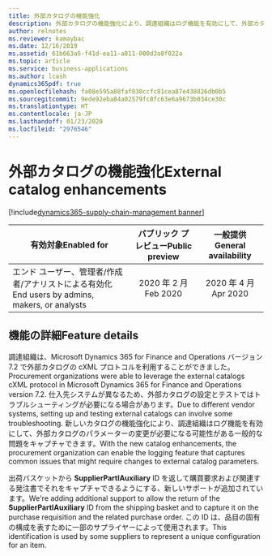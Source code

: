 ```yaml
---
title: 外部カタログの機能強化
description: 外部カタログの機能強化により、調達組織はログ機能を有効にして、外部カタログのパラメーターの変更が必要になる可能性がある一般的な問題をキャプチャできます。
author: relnotes
ms.reviewer: kamaybac
ms.date: 12/16/2019
ms.assetid: 61b663a5-f41d-ea11-a811-000d3a8f022a
ms.topic: article
ms.service: business-applications
ms.author: lcash
dynamics365pdf: true
ms.openlocfilehash: fa08e595a88faf030ccfc81cea87e438826db0b5
ms.sourcegitcommit: 9ede92eba84a02579fc8fc63e6a9673b034ce30c
ms.translationtype: HT
ms.contentlocale: ja-JP
ms.lasthandoff: 01/23/2020
ms.locfileid: "2976546"
---
```

# <a name="external-catalog-enhancements"></a><span data-ttu-id="666d3-103">外部カタログの機能強化</span><span class="sxs-lookup"><span data-stu-id="666d3-103">External catalog enhancements</span></span>
[!include[dynamics365-supply-chain-management banner](../includes/dynamics365-supply-chain-management.md)]

| <span data-ttu-id="666d3-104">有効対象</span><span class="sxs-lookup"><span data-stu-id="666d3-104">Enabled for</span></span>    |  <span data-ttu-id="666d3-105">パブリック プレビュー</span><span class="sxs-lookup"><span data-stu-id="666d3-105">Public preview</span></span> | <span data-ttu-id="666d3-106">一般提供</span><span class="sxs-lookup"><span data-stu-id="666d3-106">General availability</span></span> | 
| ---------- | :----------: |:----------: |
|<span data-ttu-id="666d3-107">エンド ユーザー、管理者/作成者/アナリストによる有効化</span><span class="sxs-lookup"><span data-stu-id="666d3-107">End users by admins, makers, or analysts</span></span>|<span data-ttu-id="666d3-108">2020 年 2 月</span><span class="sxs-lookup"><span data-stu-id="666d3-108">Feb 2020</span></span>| <span data-ttu-id="666d3-109">2020 年 4 月</span><span class="sxs-lookup"><span data-stu-id="666d3-109">Apr 2020</span></span>|





## <a name="feature-details"></a><span data-ttu-id="666d3-110">機能の詳細</span><span class="sxs-lookup"><span data-stu-id="666d3-110">Feature details</span></span>
<!--feature detail start -->
<span data-ttu-id="666d3-111">調達組織は、Microsoft Dynamics 365 for Finance and Operations バージョン 7.2 で外部カタログの cXML プロトコルを利用することができました。</span><span class="sxs-lookup"><span data-stu-id="666d3-111">Procurement organizations were able to leverage the external catalogs cXML protocol in Microsoft Dynamics 365 for Finance and Operations version 7.2.</span></span> <span data-ttu-id="666d3-112">仕入先システムが異なるため、外部カタログの設定とテストではトラブルシューティングが必要になる場合があります。</span><span class="sxs-lookup"><span data-stu-id="666d3-112">Due to different vendor systems, setting up and testing external catalogs can involve some troubleshooting.</span></span> <span data-ttu-id="666d3-113">新しいカタログの機能強化により、調達組織はログ機能を有効にして、外部カタログのパラメーターの変更が必要になる可能性がある一般的な問題をキャプチャできます。</span><span class="sxs-lookup"><span data-stu-id="666d3-113">With the new catalog enhancements, the procurement organization can enable the logging feature that captures common issues that might require changes to external catalog parameters.</span></span> 

<!--![External catalog enhancements](media/external-catalog-enhancements-1.png "External catalog enhancements")-->

<span data-ttu-id="666d3-114">出荷バスケットから **SupplierPartIAuxiliary** ID を返して購買要求および関連する発注書でそれをキャプチャできるようにする、新しいサポートが追加されています。</span><span class="sxs-lookup"><span data-stu-id="666d3-114">We're adding additional support to allow the return of the **SupplierPartIAuxiliary** ID from the shipping basket and to capture it on the purchase requisition and the related purchase order.</span></span> <span data-ttu-id="666d3-115">この ID は、品目の固有の構成を表すために一部のサプライヤーによって使用されます。</span><span class="sxs-lookup"><span data-stu-id="666d3-115">This identification is used by some suppliers to represent a unique configuration for an item.</span></span>
<!--feature detail end -->









